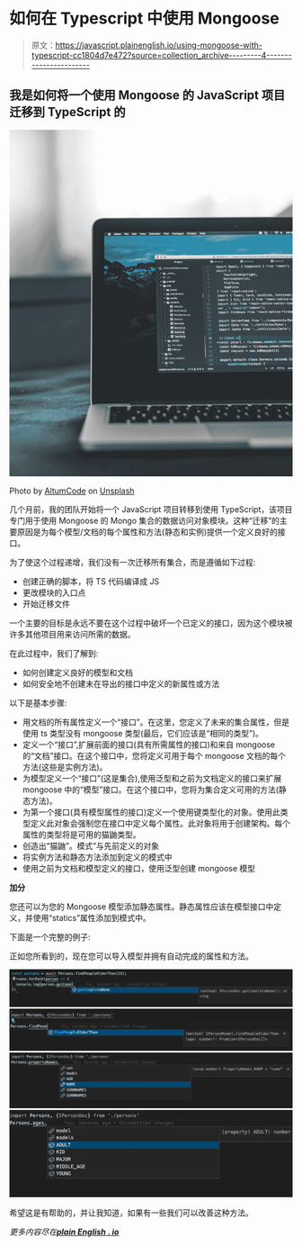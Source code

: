 # 如何在 Typescript 中使用 Mongoose

> 原文：<https://javascript.plainenglish.io/using-mongoose-with-typescript-cc1804d7e472?source=collection_archive---------4----------------------->

## 我是如何将一个使用 Mongoose 的 JavaScript 项目迁移到 TypeScript 的

![](img/7b37602c3dc9546531c1ba35cc0e1a56.png)

Photo by [AltumCode](https://unsplash.com/@altumcode?utm_source=medium&utm_medium=referral) on [Unsplash](https://unsplash.com?utm_source=medium&utm_medium=referral)

几个月前，我的团队开始将一个 JavaScript 项目转移到使用 TypeScript，该项目专门用于使用 Mongoose 的 Mongo 集合的数据访问对象模块。这种“迁移”的主要原因是为每个模型/文档的每个属性和方法(静态和实例)提供一个定义良好的接口。

为了使这个过程递增，我们没有一次迁移所有集合，而是遵循如下过程:

*   创建正确的脚本，将 TS 代码编译成 JS
*   更改模块的入口点
*   开始迁移文件

一个主要的目标是永远不要在这个过程中破坏一个已定义的接口，因为这个模块被许多其他项目用来访问所需的数据。

在此过程中，我们了解到:

*   如何创建定义良好的模型和文档
*   如何安全地不创建未在导出的接口中定义的新属性或方法

以下是基本步骤:

*   用文档的所有属性定义一个“接口”。在这里，您定义了未来的集合属性，但是使用 ts 类型没有 mongoose 类型(最后，它们应该是“相同的类型”)。
*   定义一个“接口”,扩展前面的接口(具有所需属性的接口)和来自 mongoose 的“文档”接口。在这个接口中，您将定义可用于每个 mongoose 文档的每个方法(这些是实例方法)。
*   为模型定义一个“接口”(这是集合),使用泛型和之前为文档定义的接口来扩展 mongoose 中的“模型”接口。在这个接口中，您将为集合定义可用的方法(静态方法)。
*   为第一个接口(具有模型属性的接口)定义一个使用键类型化的对象。使用此类型定义此对象会强制您在接口中定义每个属性。此对象将用于创建架构。每个属性的类型将是可用的猫鼬类型。
*   创造出“猫鼬”。模式”与先前定义的对象
*   将实例方法和静态方法添加到定义的模式中
*   使用之前为文档和模型定义的接口，使用泛型创建 mongoose 模型

**加分**

您还可以为您的 Mongoose 模型添加静态属性。静态属性应该在模型接口中定义，并使用“statics”属性添加到模式中。

下面是一个完整的例子:

正如您所看到的，现在您可以导入模型并拥有自动完成的属性和方法。

![](img/233bc391458db82053d31c773454cb04.png)![](img/d18d82b16a983a922fe26e7cf3be5f3c.png)![](img/2cbd96b588b81357e4a246a22c49f724.png)![](img/53ee88628ce0dbcdaa84d9a16cb05224.png)

希望这是有帮助的，并让我知道，如果有一些我们可以改善这种方法。

*更多内容尽在*[***plain English . io***](http://plainenglish.io/)